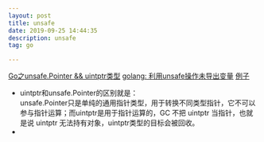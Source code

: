 ```yaml
---
layout: post
title: unsafe
date: 2019-09-25 14:44:35
description: unsafe
tag: go

---
```


[Go之unsafe.Pointer && uintptr类型](https://my.oschina.net/xinxingegeya/blog/729673)
[golang: 利用unsafe操作未导出变量](https://my.oschina.net/goal/blog/193698)
[例子](https://github.com/knowledgebao/gotest)
+ uintptr和unsafe.Pointer的区别就是：  
unsafe.Pointer只是单纯的通用指针类型，用于转换不同类型指针，它不可以参与指针运算；而uintptr是用于指针运算的，GC 不把 uintptr 当指针，也就是说 uintptr 无法持有对象，uintptr类型的目标会被回收。
+ 